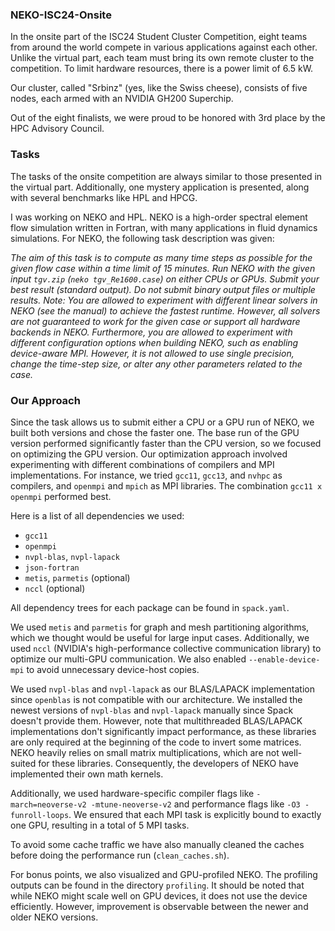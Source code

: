 
### NEKO-ISC24-Onsite
In the onsite part of the ISC24 Student Cluster Competition, eight teams from around the world compete in various applications against each other. Unlike the virtual part, each team must bring its own remote cluster to the competition. To limit hardware resources, there is a power limit of 6.5 kW. 

Our cluster, called "Srbinz" (yes, like the Swiss cheese), consists of five nodes, each armed with an NVIDIA GH200 Superchip.

Out of the eight finalists, we were proud to be honored with 3rd place by the HPC Advisory Council.

### Tasks
The tasks of the onsite competition are always similar to those presented in the virtual part. Additionally, one mystery application is presented, along with several benchmarks like HPL and HPCG. 

I was working on NEKO and HPL. NEKO is a high-order spectral element flow simulation written in Fortran, with many applications in fluid dynamics simulations. For NEKO, the following task description was given:

*The aim of this task is to compute as many time steps as possible for the given flow case within a time limit of 15 minutes. Run NEKO with the given input `tgv.zip` (`neko tgv_Re1600.case`) on either CPUs or GPUs. Submit your best result (standard output). Do not submit binary output files or multiple results. Note: You are allowed to experiment with different linear solvers in NEKO (see the manual) to achieve the fastest runtime. However, all solvers are not guaranteed to work for the given case or support all hardware backends in NEKO. Furthermore, you are allowed to experiment with different configuration options when building NEKO, such as enabling device-aware MPI. However, it is not allowed to use single precision, change the time-step size, or alter any other parameters related to the case.*



### Our Approach

Since the task allows us to submit either a CPU or a GPU run of NEKO, we built both versions and chose the faster one. The base run of the GPU version performed significantly faster than the CPU version, so we focused on optimizing the GPU version. Our optimization approach involved experimenting with different combinations of compilers and MPI implementations. For instance, we tried `gcc11`, `gcc13`, and `nvhpc` as compilers, and `openmpi` and `mpich` as MPI libraries. The combination `gcc11 x openmpi` performed best.

Here is a list of all dependencies we used:

- `gcc11`
- `openmpi`
- `nvpl-blas`, `nvpl-lapack`
- `json-fortran`
- `metis`, `parmetis` (optional)
- `nccl` (optional)

All dependency trees for each package can be found in `spack.yaml`.

We used `metis` and `parmetis` for graph and mesh partitioning algorithms, which we thought would be useful for large input cases. Additionally, we used `nccl` (NVIDIA's high-performance collective communication library) to optimize our multi-GPU communication. We also enabled `--enable-device-mpi` to avoid unnecessary device-host copies.

We used `nvpl-blas` and `nvpl-lapack` as our BLAS/LAPACK implementation since `openblas` is not compatible with our architecture. We installed the newest versions of `nvpl-blas` and `nvpl-lapack` manually since Spack doesn't provide them. However, note that multithreaded BLAS/LAPACK implementations don't significantly impact performance, as these libraries are only required at the beginning of the code to invert some matrices. NEKO heavily relies on small matrix multiplications, which are not well-suited for these libraries. Consequently, the developers of NEKO have implemented their own math kernels.

Additionally, we used hardware-specific compiler flags like `-march=neoverse-v2 -mtune-neoverse-v2` and performance flags like `-O3 -funroll-loops`. We ensured that each MPI task is explicitly bound to exactly one GPU, resulting in a total of 5 MPI tasks.

To avoid some cache traffic we have also manually cleaned the caches before doing the performance run (`clean_caches.sh`).


For bonus points, we also visualized and GPU-profiled NEKO. The profiling outputs can be found in the directory `profiling`. It should be noted that while NEKO might scale well on GPU devices, it does not use the device efficiently. However, improvement is observable between the newer and older NEKO versions.
